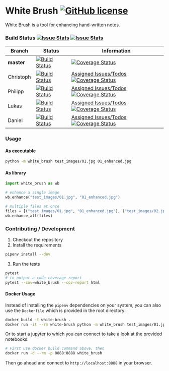 # White Brush [![GitHub license](http://img.shields.io/badge/license-MIT-blue.svg?style=flat-square)](https://github.com/lukasbindreiter/white-brush/blob/master/LICENSE)

White Brush is a tool for enhancing hand-written notes.

### Build Status  [![Issue Stats](http://issuestats.com/github/lukasbindreiter/white-brush/badge/pr?style=flat-square)](http://issuestats.com/github/lukasbindreiter/white-brush) [![Issue Stats](http://issuestats.com/github/lukasbindreiter/white-brush/badge/issue?style=flat-square)](http://issuestats.com/github/lukasbindreiter/white-brush)

| Branch        | Status        | Information |
| ------------- | --------------| ------- |
| **master**        | [![Build Status](https://img.shields.io/travis/lukasbindreiter/white-brush/master.svg?style=flat-square)](https://travis-ci.org/lukasbindreiter/white-brush) | [![Coverage Status](https://img.shields.io/coveralls/lukasbindreiter/white-brush/master.svg?style=flat-square)](https://coveralls.io/github/lukasbindreiter/white-brush?branch=master) |
| Christoph   | [![Build Status](https://img.shields.io/travis/lukasbindreiter/white-brush/developer/christoph.svg?style=flat-square)](https://travis-ci.org/lukasbindreiter/white-brush) |[Assigned Issues/Todos](https://github.com/lukasbindreiter/white-brush/issues?q=is%3Aopen+assignee%3AShynixn) [![Coverage Status](https://img.shields.io/coveralls/lukasbindreiter/white-brush/developer/christoph.svg?style=flat-square)](https://coveralls.io/github/lukasbindreiter/white-brush?branch=developer%2Fchristoph) |
| Philipp   | [![Build Status](https://img.shields.io/travis/lukasbindreiter/white-brush/philipp.svg?style=flat-square)](https://travis-ci.org/lukasbindreiter/white-brush) |[Assigned Issues/Todos](https://github.com/lukasbindreiter/white-brush/issues?q=assignee%3Ap-hofer+is%3Aopen) [![Coverage Status](https://img.shields.io/coveralls/lukasbindreiter/white-brush/philipp.svg?style=flat-square)](https://coveralls.io/github/lukasbindreiter/white-brush?branch=philipp) |
| Lukas   | [![Build Status](https://img.shields.io/travis/lukasbindreiter/white-brush/developer/lukas.svg?style=flat-square)](https://travis-ci.org/lukasbindreiter/white-brush) |[Assigned Issues/Todos](https://github.com/lukasbindreiter/white-brush/issues?q=assignee%3Alukasbindreiter+is%3Aopen) [![Coverage Status](https://img.shields.io/coveralls/lukasbindreiter/white-brush/developer/lukas.svg?style=flat-square)](https://coveralls.io/github/lukasbindreiter/white-brush?branch=developer%2Flukas) |
| Daniel   | [![Build Status](https://img.shields.io/travis/lukasbindreiter/white-brush/daniel.svg?style=flat-square)](https://travis-ci.org/lukasbindreiter/white-brush) |[Assigned Issues/Todos](https://github.com/lukasbindreiter/white-brush/issues?q=assignee%3AEthlaron+is%3Aopen) [![Coverage Status](https://img.shields.io/coveralls/lukasbindreiter/white-brush/daniel.svg?style=flat-square)](https://coveralls.io/github/lukasbindreiter/white-brush?branch=daniel) |

 
### Usage
#### As executable  
```bash
python -m white_brush test_images/01.jpg 01_enhanced.jpg
```
#### As library
```python
import white_brush as wb

# enhance a single image
wb.enhance("test_images/01.jpg", "01_enhanced.jpg")

# multiple files at once
files = [("test_images/01.jpg", "01_enhanced.jpg"), ("test_images/02.jpg", "02_enhanced.jpg")]
wb.enhance_all(files)
```

### Contributing / Development
1. Checkout the repository
2. Install the requirements
```bash
pipenv install --dev
```
3. Run the tests
```bash
pytest
# to output a code coverage report
pytest --cov=white_brush --cov-report html
```

#### Docker Usage
Instead of installing the `pipenv` dependencies on your system,
you can also use the `Dockerfile` which is provided in the root directory:

```bash
docker build -t white-brush .
docker run -it --rm white-brush python -m white_brush test_images/01.jpg 01_enhanced.jpg
```

Or to start a jupyter to which you can connect to take a look at the provided notebooks:
```bash
# First use docker build command above, then
docker run -d --rm -p 8888:8888 white_brush
```
Then go ahead and connect to `http://localhost:8888` in your browser.

